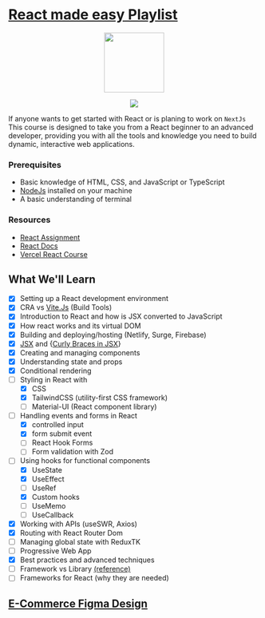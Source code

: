 # [React made easy Playlist](https://youtube.com/playlist?list=PLfeF4MOSc907xpzMBint-NPwmaT-ZSwpp&si=hWLtg_WN33KKd4J0)

<p align="center">
<img width="120" height="120" src="https://skillicons.dev/icons?i=react" />
</p>

<p align="center">
<img src="https://skillicons.dev/icons?i=ts,tailwind,mui,netlify" />
</p>

If anyone wants to get started with React or is planing to work on `NextJs` This course is designed to take you from a React beginner to an advanced developer, providing you with all the tools and knowledge you need to build dynamic, interactive web applications.

### Prerequisites

- Basic knowledge of HTML, CSS, and JavaScript or TypeScript
- [NodeJs](https://nodejs.org/en/download/prebuilt-installer) installed on your machine
- A basic understanding of terminal

### Resources

- [React Assignment](https://github.com/shehza-d/smit-assignments/blob/main/04.React)
- [React Docs](https://react.dev/learn)
- [Vercel React Course](https://nextjs.org/learn/react-foundations)

## What We'll Learn

- [x] Setting up a React development environment
- [x] CRA vs [Vite.Js](https://youtu.be/KCrXgy8qtjM?si=ebL1k7MO3jLX_DXK) (Build Tools)
- [x] Introduction to React and how is JSX converted to JavaScript
- [x] How react works and its virtual DOM
- [x] Building and deploying/hosting (Netlify, Surge, Firebase)
- [x] [JSX](https://react.dev/learn/writing-markup-with-jsx) and {[Curly Braces in JSX](https://react.dev/learn/javascript-in-jsx-with-curly-braces)}
- [x] Creating and managing components
- [x] Understanding state and props
- [x] Conditional rendering
- [ ] Styling in React with
  - [x] CSS
  - [x] TailwindCSS (utility-first CSS framework)
  - [ ] Material-UI (React component library)
- [ ] Handling events and forms in React
  - [x] controlled input
  - [x] form submit event
  - [ ] React Hook Forms
  - [ ] Form validation with Zod
- [ ] Using hooks for functional components
  - [x] UseState
  - [x] UseEffect
  - [ ] UseRef
  - [x] Custom hooks
  - [ ] UseMemo
  - [ ] UseCallback
- [x] Working with APIs (useSWR, Axios)
- [x] Routing with React Router Dom
- [ ] Managing global state with ReduxTK
- [ ] Progressive Web App
- [x] Best practices and advanced techniques
- [ ] Framework vs Library [(reference)](https://stackoverflow.com/questions/148747/what-is-the-difference-between-a-framework-and-a-library)
- [ ] Frameworks for React (why they are needed)

## [E-Commerce Figma Design](https://www.figma.com/design/tFKYEH6oPfC1LVGhqisYgg/E-commerce?node-id=0-1&t=xW7yKnygIVKVxvKr-1)
